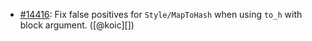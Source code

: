 * [#14416](https://github.com/rubocop/rubocop/issues/14416): Fix false positives for `Style/MapToHash` when using `to_h` with block argument. ([@koic][])
